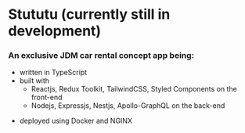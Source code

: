 # Stututu (currently still in development)

### An exclusive JDM car rental concept app being:
* written in TypeScript
* built with
    * Reactjs, Redux Toolkit, TailwindCSS, Styled Components on the front-end 
    * Nodejs, Expressjs, Nestjs, Apollo-GraphQL on the back-end
- deployed using Docker and NGINX
